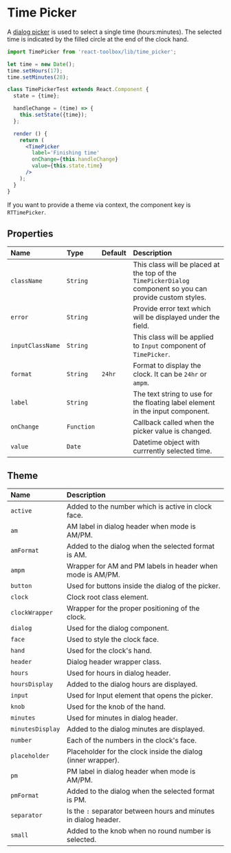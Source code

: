 # Time Picker

A [dialog picker](https://www.google.com/design/spec/components/pickers.html#pickers-time-pickers) is used to select a single time (hours:minutes). The selected time is indicated by the filled circle at the end of the clock hand.

<!-- example -->
```jsx
import TimePicker from 'react-toolbox/lib/time_picker';

let time = new Date();
time.setHours(17);
time.setMinutes(28);

class TimePickerTest extends React.Component {
  state = {time};

  handleChange = (time) => {
    this.setState({time});
  };

  render () {
    return (
      <TimePicker
        label='Finishing time'
        onChange={this.handleChange}
        value={this.state.time}
      />
    );
  }
}
```

If you want to provide a theme via context, the component key is `RTTimePicker`.

## Properties

| Name            | Type        | Default     | Description|
|:-----|:-----|:-----|:-----|
| `className`     | `String`    |             | This class will be placed at the top of the `TimePickerDialog` component so you can provide custom styles.|
| `error`         | `String`    |             | Provide error text which will be displayed under the field.|
| `inputClassName`| `String`        |         | This class will be applied to `Input` component of `TimePicker`. |
| `format`        | `String`    | `24hr`      | Format to display the clock. It can be `24hr` or `ampm`.|
| `label`         | `String`    |             | The text string to use for the floating label element in the input component.|
| `onChange`      | `Function`  |             | Callback called when the picker value is changed.|
| `value`         | `Date`      |             | Datetime object with currrently selected time. |

## Theme

| Name     | Description|
|:---------|:-----------|
| `active` | Added to the number which is active in clock face.|
| `am` | AM label in dialog header when mode is AM/PM.|
| `amFormat` | Added to the dialog when the selected format is AM.|
| `ampm` | Wrapper for AM and PM labels in header when mode is AM/PM.|
| `button` | Used for buttons inside the dialog of the picker.|
| `clock` | Clock root class element.|
| `clockWrapper` | Wrapper for the proper positioning of the clock.|
| `dialog` | Used for the dialog component.|
| `face` | Used to style the clock face.|
| `hand` | Used for the clock's hand.|
| `header` | Dialog header wrapper class.|
| `hours` | Used for hours in dialog header.|
| `hoursDisplay` | Added to the dialog hours are displayed.|
| `input` | Used for Input element that opens the picker.|
| `knob` | Used for the knob of the hand.|
| `minutes` | Used for minutes in dialog header.|
| `minutesDisplay` | Added to the dialog minutes are displayed.|
| `number` | Each of the numbers in the clock's face.|
| `placeholder` | Placeholder for the clock inside the dialog (inner wrapper).|
| `pm` | PM label in dialog header when mode is AM/PM.|
| `pmFormat` | Added to the dialog when the selected format is PM.|
| `separator` | Is the `:` separator between hours and minutes in dialog header.|
| `small` | Added to the knob when no round number is selected.|
